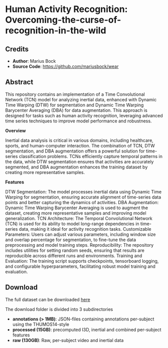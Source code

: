 # Human Activity Recognition: Overcoming-the-curse-of-recognition-in-the-wild

## Credits

- **Author**: Marius Bock
- **Source Code**: https://github.com/mariusbock/wear
  
## Abstract
This repository contains an implementation of a Time Convolutional Network (TCN) model for analyzing inertial data, enhanced with Dynamic Time Warping (DTW) for segmentation and Dynamic Time Warping Barycenter Averaging (DBA) for data augmentation. This approach is designed for tasks such as human activity recognition, leveraging advanced time series techniques to improve model performance and robustness.

**Overview**

Inertial data analysis is critical in various domains, including healthcare, sports, and human-computer interaction. The combination of TCN, DTW segmentation, and DBA augmentation offers a powerful solution for time-series classification problems. TCNs efficiently capture temporal patterns in the data, while DTW segmentation ensures that activities are accurately segmented, and DBA augmentation enhances the training dataset by creating more representative samples.

**Features**

DTW Segmentation: The model processes inertial data using Dynamic Time Warping for segmentation, ensuring accurate alignment of time-series data points and better capturing the dynamics of activities.
DBA Augmentation: Dynamic Time Warping Barycenter Averaging is used to augment the dataset, creating more representative samples and improving model generalization.
TCN Architecture: The Temporal Convolutional Network (TCN) is used for its ability to model long-range dependencies in time-series data, making it ideal for activity recognition tasks.
Customizable Parameters: Users can adjust various parameters, including window size and overlap percentage for segmentation, to fine-tune the data preprocessing and model training steps.
Reproducibility: The repository includes utilities for setting random seeds, ensuring that results are reproducible across different runs and environments.
Training and Evaluation: The training script supports checkpoints, tensorboard logging, and configurable hyperparameters, facilitating robust model training and evaluation.


## Download
The full dataset can be downloaded [here](https://bit.ly/wear_dataset)

The download folder is divided into 3 subdirectories
- **annotations (> 1MB)**: JSON-files containing annotations per-subject using the THUMOS14-style
- **processed (15GB)**: precomputed I3D, inertial and combined per-subject features
- **raw (130GB)**: Raw, per-subject video and inertial data
